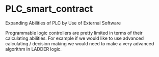 # PLC_smart_contract
Expanding Abilities of PLC by Use of External Software

Programmable logic controllers are pretty limited in terms of their calculating abilities. For example if we would like to use advanced calculating / decision making we 
would need to make a very advanced algorithm in LADDER logic.

